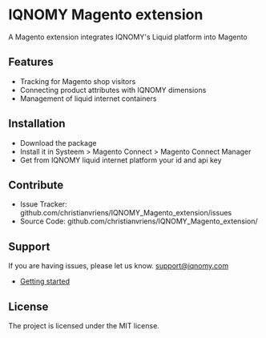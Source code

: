 # IQNOMY Magento extension

A Magento extension integrates IQNOMY's Liquid platform into Magento

Features
--------

- Tracking for Magento shop visitors
- Connecting product attributes with IQNOMY dimensions
- Management of liquid internet containers

Installation
------------

- Download the package
- Install it in Systeem > Magento Connect > Magento Connect Manager
- Get from IQNOMY liquid internet platform your id and api key

Contribute
----------

- Issue Tracker: github.com/christianvriens/IQNOMY_Magento_extension/issues
- Source Code: github.com/christianvriens/IQNOMY_Magento_extension/

Support
-------

If you are having issues, please let us know.
support@iqnomy.com
- [Getting started](http://support.iqnomy.com/index.php?title=IQNOMY_Magento_extension "Getting started")

License
-------

The project is licensed under the MIT license.
